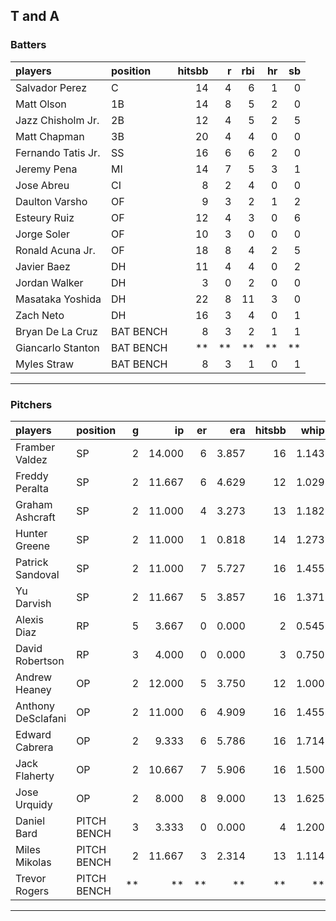 ## T and A

### Batters

 
|players            |position  | hitsbb|  r| rbi| hr| sb| 
|:------------------|:---------|------:|--:|---:|--:|--:| 
|Salvador Perez     |C         |     14|  4|   6|  1|  0| 
|Matt Olson         |1B        |     14|  8|   5|  2|  0| 
|Jazz Chisholm Jr.  |2B        |     12|  4|   5|  2|  5| 
|Matt Chapman       |3B        |     20|  4|   4|  0|  0| 
|Fernando Tatis Jr. |SS        |     16|  6|   6|  2|  0| 
|Jeremy Pena        |MI        |     14|  7|   5|  3|  1| 
|Jose Abreu         |CI        |      8|  2|   4|  0|  0| 
|Daulton Varsho     |OF        |      9|  3|   2|  1|  2| 
|Esteury Ruiz       |OF        |     12|  4|   3|  0|  6| 
|Jorge Soler        |OF        |     10|  3|   0|  0|  0| 
|Ronald Acuna Jr.   |OF        |     18|  8|   4|  2|  5| 
|Javier Baez        |DH        |     11|  4|   4|  0|  2| 
|Jordan Walker      |DH        |      3|  0|   2|  0|  0| 
|Masataka Yoshida   |DH        |     22|  8|  11|  3|  0| 
|Zach Neto          |DH        |     16|  3|   4|  0|  1| 
|Bryan De La Cruz   |BAT BENCH |      8|  3|   2|  1|  1| 
|Giancarlo Stanton  |BAT BENCH |     **| **|  **| **| **| 
|Myles Straw        |BAT BENCH |      8|  3|   1|  0|  1| 


* * *

### Pitchers

 
|players            |position    |  g|     ip| er|   era| hitsbb|  whip| so|  w| sv| 
|:------------------|:-----------|--:|------:|--:|-----:|------:|-----:|--:|--:|--:| 
|Framber Valdez     |SP          |  2| 14.000|  6| 3.857|     16| 1.143| 12|  1|  0| 
|Freddy Peralta     |SP          |  2| 11.667|  6| 4.629|     12| 1.029| 12|  1|  0| 
|Graham Ashcraft    |SP          |  2| 11.000|  4| 3.273|     13| 1.182|  7|  0|  0| 
|Hunter Greene      |SP          |  2| 11.000|  1| 0.818|     14| 1.273| 16|  0|  0| 
|Patrick Sandoval   |SP          |  2| 11.000|  7| 5.727|     16| 1.455| 10|  1|  0| 
|Yu Darvish         |SP          |  2| 11.667|  5| 3.857|     16| 1.371| 14|  1|  0| 
|Alexis Diaz        |RP          |  5|  3.667|  0| 0.000|      2| 0.545|  7|  1|  2| 
|David Robertson    |RP          |  3|  4.000|  0| 0.000|      3| 0.750|  8|  0|  2| 
|Andrew Heaney      |OP          |  2| 12.000|  5| 3.750|     12| 1.000| 10|  1|  0| 
|Anthony DeSclafani |OP          |  2| 11.000|  6| 4.909|     16| 1.455| 11|  1|  0| 
|Edward Cabrera     |OP          |  2|  9.333|  6| 5.786|     16| 1.714| 18|  1|  0| 
|Jack Flaherty      |OP          |  2| 10.667|  7| 5.906|     16| 1.500| 16|  1|  0| 
|Jose Urquidy       |OP          |  2|  8.000|  8| 9.000|     13| 1.625|  6|  1|  0| 
|Daniel Bard        |PITCH BENCH |  3|  3.333|  0| 0.000|      4| 1.200|  3|  0|  0| 
|Miles Mikolas      |PITCH BENCH |  2| 11.667|  3| 2.314|     13| 1.114| 10|  1|  0| 
|Trevor Rogers      |PITCH BENCH | **|     **| **|    **|     **|    **| **| **| **| 


* * *


